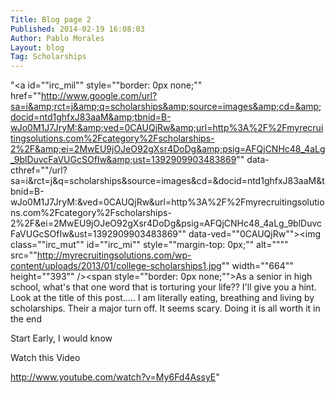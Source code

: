 ```yaml
---
Title: Blog page 2
Published: 2014-02-19 16:08:03
Author: Pablo Morales
Layout: blog
Tag: Scholarships
---
```

"<a id=""irc_mil"" style=""border: 0px none;"" href=""http://www.google.com/url?sa=i&amp;rct=j&amp;q=scholarships&amp;source=images&amp;cd=&amp;docid=ntd1ghfxJ83aaM&amp;tbnid=B-wJo0M1J7JryM:&amp;ved=0CAUQjRw&amp;url=http%3A%2F%2Fmyrecruitingsolutions.com%2Fcategory%2Fscholarships-2%2F&amp;ei=2MwEU9jOJeO92gXsr4DoDg&amp;psig=AFQjCNHc48_4aLg_9blDuvcFaVUGcSOfIw&amp;ust=1392909903483869"" data-cthref=""/url?sa=i&amp;rct=j&amp;q=scholarships&amp;source=images&amp;cd=&amp;docid=ntd1ghfxJ83aaM&amp;tbnid=B-wJo0M1J7JryM:&amp;ved=0CAUQjRw&amp;url=http%3A%2F%2Fmyrecruitingsolutions.com%2Fcategory%2Fscholarships-2%2F&amp;ei=2MwEU9jOJeO92gXsr4DoDg&amp;psig=AFQjCNHc48_4aLg_9blDuvcFaVUGcSOfIw&amp;ust=1392909903483869"" data-ved=""0CAUQjRw""><img class=""irc_mut"" id=""irc_mi"" style=""margin-top: 0px;"" alt="""" src=""http://myrecruitingsolutions.com/wp-content/uploads/2013/01/college-scholarships1.jpg"" width=""664"" height=""393"" /></a><span style=""border: 0px none;"">As a senior in high school, what's that one word that is torturing your life?? I'll give you a hint. Look at the title of this post..... I am literally eating, breathing and living by scholarships. Their a major turn off. It seems scary. Doing it is all worth it in the end</span>

Start Early, I would know

Watch this Video

http://www.youtube.com/watch?v=My6Fd4AssyE"
